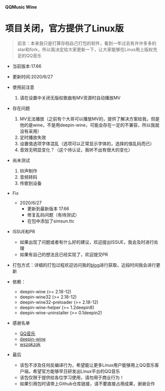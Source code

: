 #### QQMusic Wine

# 项目关闭，官方提供了Linux版

> 前言：本来我只是打算存档自己打包的软件，看到一年过去有许许多多的star和fork，所以我决定给大家更新一下，让大家能够在Linux用上版权充足的QQ音乐

* 当前版本:17.66

* 更新时间:2020/6/27

* 使用前注意
    1. 请在设置中关闭无版权歌曲有MV资源时自动播放MV

* 存在问题
    1. MV无法播放（之前有个大哥可以播放MV的，提供了解决方案给我，但是他的是wine，不是用deepin-wine，可能会存在一定的不兼容，所以我就没有采用）
    2. 定时播放失效
    3. 设置值选项字体混乱（选项可以正常显示字体的，选择的值乱码而已）
    4. 音效无明显变化？（这个待认证，我听不出有很大的变化）

* 尚未测试
    1. 铃声制作
    2. 音频转码
    3. 传歌到设备

* Fix
    * 2020/6/27
        * 更新到最新版本 17.66
        * 修复乱码问题（有待测试）
        * 在包中添加了simsun.ttc

* ISSUE和PR
    * 如果出现了问题或者有什么好的建议，欢迎提出ISSUE，我会及时进行处理
    * 如果有自己的想法且已经实现了，欢迎提交PR

* 打包方式：详细的打包过程欢迎访问我的[blog](https://blogs.gorquan.cn)进行获取，近段时间我会进行更新

* 依赖：
    * deepin-wine (>= 2.18-12)
    * deepin-wine32 (>= 2.18-12)
    * deepin-wine32-preloader (>= 2.18-12)
    * deepin-wine-helper (>= 1.2deepin8)
    * deepin-wine-uninstaller (>= 0.1deepin2)

* 感谢名单
    * [QQ音乐](https://y.qq.com/)
    * [deepin-wine](https://www.deepin.org)
    * [wszqkzqk](https://github.com/wszqkzqk/deepin-wine-ubuntu)

* 最后
    * 该包不涉及任何反编译行为，希望能让更多Linux用户能够用上QQ音乐客户端，希望官方能够早日研发出Linux平台的QQ音乐
    * 该包仅限于提供给各位学习使用，请勿用于商业行为！
    * 如果引用包时请带上Github仓库链接，请不要直接占用成果，谢谢合作
